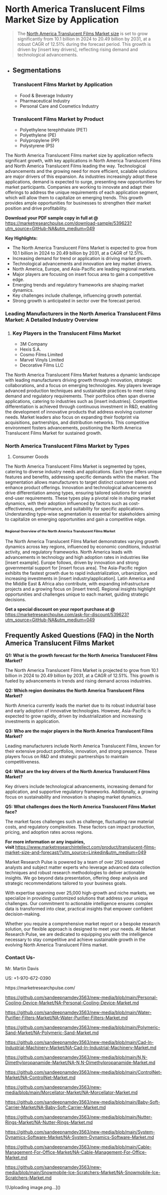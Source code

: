 <h1>North America Translucent Films Market&nbsp;Size by Application</h1><blockquote><p>The <a href="https://marketresearchpulse.com/download-sample/539623?utm_source=GitHub-NA&amp;utm_medium=049">North America Translucent Films Market size</a> is set to grow significantly from 10.1 billion in 2024 to 20.49 billion by 2031, at a robust CAGR of 12.51% during the forecast period. This growth is driven by [insert key drivers], reflecting rising demand and technological advancements.</p></blockquote><ul><li><h2>Segmentations</h2><h3>Translucent Films Market by Application</h3><ul><li>Food & Beverage Industry</li><li>Pharmaceutical Industry</li><li>Personal Care and Cosmetics Industry</li></ul><h3>Translucent Films Market by Product</h3><ul><li>Polyethylene terephthalate (PET)</li><li>Polyethylene (PE)</li><li>Polypropylene (PP)</li><li>Polystyrene (PS)</li></ul></li></ul><p>The North America Translucent Films market size by application reflects significant growth, with key applications in North America Translucent Films and North America Translucent Films leading the way. Technological advancements and the growing need for more efficient, scalable solutions are major drivers of this expansion. As industries increasingly adopt these applications, demand is expected to surge, presenting new opportunities for market participants. Companies are working to innovate and adapt their offerings to address the unique requirements of each application segment, which will allow them to capitalize on emerging trends. This growth provides ample opportunities for businesses to strengthen their market position and drive profitability.</p><p><strong>Download your PDF sample copy in full at @ </strong><a href="https://marketresearchpulse.com/download-sample/539623?utm_source=GitHub-NA&amp;utm_medium=049">https://marketresearchpulse.com/download-sample/539623?utm_source=GitHub-NA&amp;utm_medium=049</a></p><p><strong>Key Highlights: </strong></p><ul><li>The North America Translucent Films Market is expected to grow from 10.1 billion in 2024 to 20.49 billion by 2031, at a CAGR of 12.51%.</li><li>Increasing demand for trend or application is driving market growth.</li><li>Technological advancements and innovation are key market drivers.</li><li>North America, Europe, and Asia-Pacific are leading regional markets.</li><li>Major players are focusing on insert focus area to gain a competitive edge.</li><li>Emerging trends and regulatory frameworks are shaping market dynamics.</li><li>Key challenges include challenge, influencing growth potential.</li><li>Strong growth is anticipated in sector over the forecast period.</li></ul><h3>Leading Manufacturers in the North America Translucent Films Market: A Detailed Industry Overview</h3><ol><li><h3>Key Players in the Translucent Films Market </h3><ul><li>3M Company</li><li>Hexis S.A.</li><li>Cosmo Films Limited</li><li>Marvel Vinyls Limited</li><li>Decorative Films LLC</li></ul></li></ol><div class="flex max-w-full flex-col flex-grow"><div class="min-h-8 text-message flex w-full flex-col items-end gap-2 whitespace-normal break-words [.text-message+&amp;]:mt-5" dir="auto" data-message-author-role="assistant" data-message-id="fd8432e4-4910-450d-b182-61b7bfb0a01f" data-message-model-slug="gpt-4o"><div class="flex w-full flex-col gap-1 empty:hidden first:pt-[3px]"><div class="markdown prose w-full break-words dark:prose-invert light"><p>The North America Translucent Films Market features a dynamic landscape with leading manufacturers driving growth through innovation, strategic collaborations, and a focus on emerging technologies. Key players leverage advanced production techniques and sustainable practices to meet rising demand and regulatory requirements. Their portfolios often span diverse applications, catering to industries such as [insert industries]. Competitive differentiation is achieved through continuous investment in R&amp;D, enabling the development of innovative products that address evolving customer needs. Market leaders also focus on expanding their footprint via acquisitions, partnerships, and distribution networks. This competitive environment fosters advancements, positioning the North America Translucent Films Market for sustained growth.</p></div></div></div></div><h3>North America Translucent Films Market by Types</h3><ol><li>Consumer Goods</li></ol><div class="flex max-w-full flex-col flex-grow"><div class="min-h-8 text-message flex w-full flex-col items-end gap-2 whitespace-normal break-words [.text-message+&amp;]:mt-5" dir="auto" data-message-author-role="assistant" data-message-id="084470be-0bb7-4664-bddf-5156b4f41249" data-message-model-slug="gpt-4o-mini"><div class="flex w-full flex-col gap-1 empty:hidden first:pt-[3px]"><div class="markdown prose w-full break-words dark:prose-invert light"><p>The North America Translucent Films Market is segmented by types, catering to diverse industry needs and applications. Each type offers unique features and benefits, addressing specific demands within the market. The segmentation allows manufacturers to target distinct customer bases and enhance product offerings. Innovation and technological advancements drive differentiation among types, ensuring tailored solutions for varied end-user requirements. These types play a pivotal role in shaping market dynamics, with their adoption influenced by factors such as cost-effectiveness, performance, and suitability for specific applications. Understanding type-wise segmentation is essential for stakeholders aiming to capitalize on emerging opportunities and gain a competitive edge.</p></div></div></div></div><h3><span style="font-size: 11px;">Regional Overview of the North America Translucent Films Market</span></h3><div class="flex max-w-full flex-col flex-grow"><div class="min-h-8 text-message flex w-full flex-col items-end gap-2 whitespace-normal break-words [.text-message+&amp;]:mt-5" dir="auto" data-message-author-role="assistant" data-message-id="e9038762-ce64-4e30-91c9-9bd413514231" data-message-model-slug="gpt-4o-mini"><div class="flex w-full flex-col gap-1 empty:hidden first:pt-[3px]"><div class="markdown prose w-full break-words dark:prose-invert light"><p>The North America Translucent Films Market demonstrates varying growth dynamics across key regions, influenced by economic conditions, industrial activity, and regulatory frameworks. North America leads with advancements in technology and high adoption rates in industries like [insert example]. Europe follows, driven by innovation and strong governmental support for [insert focus area]. The Asia-Pacific region exhibits the fastest growth due to rapid industrialization, urbanization, and increasing investments in [insert industry/application]. Latin America and the Middle East &amp; Africa also contribute, with expanding infrastructure projects and a growing focus on [insert trend]. Regional insights highlight opportunities and challenges unique to each market, guiding strategic decisions.</p></div></div></div></div><p><strong>Get a special discount on your report purchase at @ </strong><a href="https://marketresearchpulse.com/ask-for-discount/539623?utm_source=GitHub-NA&amp;utm_medium=049">https://marketresearchpulse.com/ask-for-discount/539623?utm_source=GitHub-NA&amp;utm_medium=049</a></p><h2>Frequently Asked Questions (FAQ) in the North America Translucent Films Market</h2><p><strong>Q1: What is the growth forecast for the North America Translucent Films Market?</strong></p><p>The North America Translucent Films Market is projected to grow from 10.1 billion in 2024 to 20.49 billion by 2031, at a CAGR of 12.51%. This growth is fueled by advancements in trends and rising demand across industries.</p><p><strong>Q2: Which region dominates the North America Translucent Films Market?</strong></p><p>North America currently leads the market due to its robust industrial base and early adoption of innovative technologies. However, Asia-Pacific is expected to grow rapidly, driven by industrialization and increasing investments in application.</p><p><strong>Q3: Who are the major players in the North America Translucent Films Market?</strong></p><p>Leading manufacturers include North America Translucent Films, known for their extensive product portfolios, innovation, and strong presence. These players focus on R&amp;D and strategic partnerships to maintain competitiveness.</p><p><strong>Q4: What are the key drivers of the North America Translucent Films Market?</strong></p><p>Key drivers include technological advancements, increasing demand for application, and supportive regulatory frameworks. Additionally, a growing focus on sustainability and innovation is shaping market dynamics.</p><p><strong>Q5: What challenges does the North America Translucent Films Market face?</strong></p><p>The market faces challenges such as challenge, fluctuating raw material costs, and regulatory complexities. These factors can impact production, pricing, and adoption rates across regions.</p><p><strong>For more information or any inquiries, visit&nbsp;</strong><a href="https://www.marketresearchintellect.com/product/translucent-films-market-size-and-forecast/?utm_source=Linkedin&utm_medium=049">https://www.marketresearchintellect.com/product/translucent-films-market-size-and-forecast/?utm_source=Linkedin&utm_medium=049</a></p><p>Market Research Pulse is powered by a team of over 250 seasoned analysts and subject matter experts who leverage advanced data collection techniques and robust research methodologies to deliver actionable insights. We go beyond data presentation, offering deep analysis and strategic recommendations tailored to your business goals.</p><p>With expertise spanning over 25,000 high-growth and niche markets, we specialize in providing customized solutions that address your unique challenges. Our commitment to actionable intelligence ensures complex data is transformed into clear, practical insights that empower confident decision-making.</p><p>Whether you require a comprehensive market report or a bespoke research solution, our flexible approach is designed to meet your needs. At Market Research Pulse, we are dedicated to equipping you with the intelligence necessary to stay competitive and achieve sustainable growth in the evolving North America Translucent Films market.</p><h3><strong>Contact Us-</strong></h3><p>Mr. Martin Davis</p><p>US: +1-970-672-0390</p><p>https://marketresearchpulse.com/</p><p><a href="https://github.com/sandeepnamdev3563/new-media/blob/main/Personal-Cooling-Device-Market/NA-Personal-Cooling-Device-Market.md">https://github.com/sandeepnamdev3563/new-media/blob/main/Personal-Cooling-Device-Market/NA-Personal-Cooling-Device-Market.md</a></p><p><a href="https://github.com/sandeepnamdev3563/new-media/blob/main/Water-Purifier-Filters-Market/NA-Water-Purifier-Filters-Market.md">https://github.com/sandeepnamdev3563/new-media/blob/main/Water-Purifier-Filters-Market/NA-Water-Purifier-Filters-Market.md</a></p><p><a href="https://github.com/sandeepnamdev3563/new-media/blob/main/Polymeric-Sand-Market/NA-Polymeric-Sand-Market.md">https://github.com/sandeepnamdev3563/new-media/blob/main/Polymeric-Sand-Market/NA-Polymeric-Sand-Market.md</a></p><p><a href="https://github.com/sandeepnamdev3563/new-media/blob/main/Cad-In-Industrial-Machinery-Market/NA-Cad-In-Industrial-Machinery-Market.md">https://github.com/sandeepnamdev3563/new-media/blob/main/Cad-In-Industrial-Machinery-Market/NA-Cad-In-Industrial-Machinery-Market.md</a></p><p><a href="https://github.com/sandeepnamdev3563/new-media/blob/main/N,N-Dimethylpropanamide-Market/NA-N,N-Dimethylpropanamide-Market.md">https://github.com/sandeepnamdev3563/new-media/blob/main/N,N-Dimethylpropanamide-Market/NA-N,N-Dimethylpropanamide-Market.md</a></p><p><a href="https://github.com/sandeepnamdev3563/new-media/blob/main/ControlNet-Market/NA-ControlNet-Market.md">https://github.com/sandeepnamdev3563/new-media/blob/main/ControlNet-Market/NA-ControlNet-Market.md</a></p><p><a href="https://github.com/sandeepnamdev3563/new-media/blob/main/Morcellator-Market/NA-Morcellator-Market.md">https://github.com/sandeepnamdev3563/new-media/blob/main/Morcellator-Market/NA-Morcellator-Market.md</a></p><p><a href="https://github.com/sandeepnamdev3563/new-media/blob/main/Baby-Soft-Carrier-Market/NA-Baby-Soft-Carrier-Market.md">https://github.com/sandeepnamdev3563/new-media/blob/main/Baby-Soft-Carrier-Market/NA-Baby-Soft-Carrier-Market.md</a></p><p><a href="https://github.com/sandeepnamdev3563/new-media/blob/main/Nutter-Rings-Market/NA-Nutter-Rings-Market.md">https://github.com/sandeepnamdev3563/new-media/blob/main/Nutter-Rings-Market/NA-Nutter-Rings-Market.md</a></p><p><a href="https://github.com/sandeepnamdev3563/new-media/blob/main/System-Dynamics-Software-Market/NA-System-Dynamics-Software-Market.md">https://github.com/sandeepnamdev3563/new-media/blob/main/System-Dynamics-Software-Market/NA-System-Dynamics-Software-Market.md</a></p><p><a href="https://github.com/sandeepnamdev3563/new-media/blob/main/Cable-Management-For-Office-Market/NA-Cable-Management-For-Office-Market.md">https://github.com/sandeepnamdev3563/new-media/blob/main/Cable-Management-For-Office-Market/NA-Cable-Management-For-Office-Market.md</a></p><p><a href="https://github.com/sandeepnamdev3563/new-media/blob/main/Snowmobile-Ice-Scratchers-Market/NA-Snowmobile-Ice-Scratchers-Market.md">https://github.com/sandeepnamdev3563/new-media/blob/main/Snowmobile-Ice-Scratchers-Market/NA-Snowmobile-Ice-Scratchers-Market.md</a></p>
![Uploading image.png…]()
